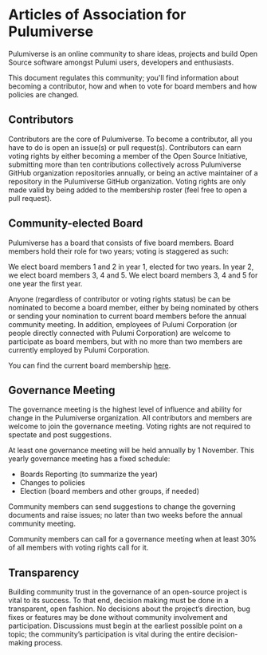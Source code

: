 # Articles of Association for Pulumiverse

Pulumiverse is an online community to share ideas,
projects and build Open Source software amongst Pulumi users, developers and
enthusiasts.

This document regulates this community; you'll find information about
becoming a contributor, how and when to vote for board members and how policies
are changed.

## Contributors

Contributors are the core of Pulumiverse. To become a contributor, all you have
to do is open an issue(s) or pull request(s). Contributors can earn voting
rights by either becoming a member of the Open Source Initiative, submitting
more than ten contributions collectively across Pulumiverse GitHub organization repositories annually, or being an active maintainer of a repository in the Pulumiverse GitHub organization. Voting
rights are only made valid by being added to the membership roster (feel free to
open a pull request).

## Community-elected Board

Pulumiverse has a board that consists of five board members. Board members hold
their role for two years; voting is staggered as such:

We elect board members 1 and 2 in year 1, elected for two years. In year 2, we
elect board members 3, 4 and 5. We elect board members 3, 4 and 5 for one year
the first year.

Anyone (regardless of contributor or voting rights status) be can be nominated to become a board member, either by being nominated
by others or sending your nomination to current board members before the annual
community meeting. In addition, employees of Pulumi Corporation (or people directly
connected with Pulumi Corporation) are welcome to participate as board members, but with no
more than two members are currently employed by Pulumi Corporation.

You can find the current board membership [here](board.md).

## Governance Meeting

The governance meeting is the highest level of influence and ability for change in the Pulumiverse
organization. All contributors and members are welcome to join the governance
meeting. Voting rights are not required to spectate and post suggestions.

At least one governance meeting will be held annually by 1 November. This yearly governance
meeting has a fixed schedule:

- Boards Reporting (to summarize the year)
- Changes to policies
- Election (board members and other groups, if needed)

Community members can send suggestions to change the governing documents and
raise issues; no later than two weeks before the annual community meeting.

Community members can call for a governance meeting when at least 30% of all
members with voting rights call for it.

## Transparency

Building community trust in the governance of an open-source project is vital
to its success. To that end, decision making must be done in a transparent,
open fashion. No decisions about the project’s direction, bug fixes or features
may be done without community involvement and participation. Discussions must
begin at the earliest possible point on a topic; the community’s participation
is vital during the entire decision-making process.
